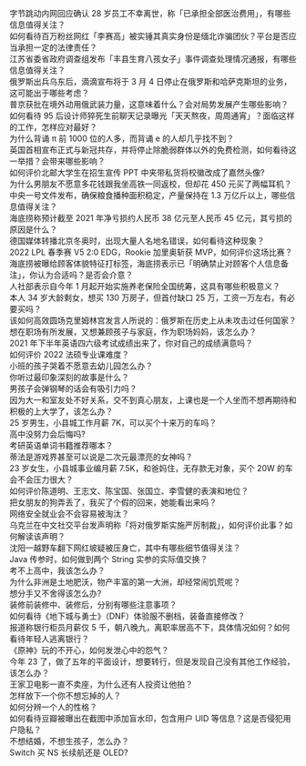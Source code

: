 字节跳动内网回应确认 28 岁员工不幸离世，称「已承担全部医治费用」，有哪些信息值得关注？  
如何看待百万粉丝网红「李赛高」被实锤其真实身份是缅北诈骗团伙？平台是否应当承担一定的法律责任？  
江苏省委省政府调查组发布「丰县生育八孩女子」事件调查处理情况通报，有哪些信息值得关注？  
俄罗斯出兵乌东后，滴滴宣布将于 3 月 4 日停止在俄罗斯和哈萨克斯坦的业务，这可能出于哪些考虑？  
普京获批在境外动用俄武装力量，这意味着什么？会对局势发展产生哪些影响？  
如何看待 95 后设计师猝死生前聊天记录曝光「天天熬夜，周周通宵」？面临这样的工作，怎样应对最好？  
为什么背诵 π 前 1000 位的人多，而背诵 e 的人却几乎找不到？  
英国首相宣布正式与新冠共存，并将停止除脆弱群体以外的免费检测，如何看待这一举措？会带来哪些影响？  
如何评价北邮大学生在招生宣传 PPT 中夹带私货将校徽改成了嘉然头像?  
为什么男朋友不愿意多花钱跟我坐高铁一同返校，但却花 450 元买了两幅耳机？  
中央一号文件发布，确保粮食播种面积稳定，产量保持在 1.3 万亿斤以上，哪些信息值得关注？  
海底捞称预计截至 2021 年净亏损约人民币 38 亿元至人民币 45 亿元，其亏损的原因是什么？  
德国媒体转播北京冬奥时，出现大量人名地名错误，如何看待这种现象？  
2022 LPL 春季赛 V5 2:0 EDG，Rookie 加里奥斩获 MVP，如何评价这场比赛？  
海底捞被曝给顾客体貌特征打标签，海底捞表示已「明确禁止对顾客个人信息备注」，你认为合适吗？是否会介意？  
人社部表示自今年 1 月起开始实施养老保险全国统筹，这具有哪些积极意义？  
本人 34 岁大龄剩女，想买 130 万房子，但首付缺口 25 万，工资一万左右，有必要买吗？  
该如何高效圆场克里姆林宫发言人所说的：俄罗斯在历史上从未攻击过任何国家？  
想在职场有所发展，又想兼顾孩子与家庭，作为职场妈妈，该怎么办？  
2021 年下半年英语四六级考试成绩出来了，你对自己的成绩满意吗？  
如何评价 2022 法硕专业课难度？  
小班的孩子哭着不愿意去幼儿园怎么办？  
你听过最印象深刻的故事是什么？  
男孩子会弹钢琴的话会有吸引力吗？  
因为大一和室友处不好关系，交不到真心朋友，上课也是一个人坐而不想再期待和积极的上大学了，该怎么办？  
25 岁男生，小县城工作月薪 7K，可以买个十来万的车吗？  
高中没努力会后悔吗?  
考研英语单词书籍推荐哪本？  
蒂法是游戏界甚至可以说是二次元最漂亮的女神吗？  
23 岁女生，小县城事业编月薪 7.5K，和爸妈住，无存款无对象，买个 20W 的车会不会压力很大？  
如何评价陈道明、王志文、陈宝国、张国立、李雪健的表演和地位？  
把女朋友的狗弄丢了，我买了个假的回来，她能看出来吗？  
网络安全就业会不会容易被淘汰？  
乌克兰在中文社交平台发声明称「将对俄罗斯实施严厉制裁」，如何评价此事？如何解读该声明？  
沈阳一越野车翻下网红坡疑被压身亡，其中有哪些细节值得关注？  
Java 传参时，如何做到两个 String 实参的实际值交换？  
考不上高中，我该怎么办？  
为什么非洲是土地肥沃，物产丰富的第一大洲，却经常闹饥荒呢？  
想分手又不舍得该怎么办?  
装修前装修中、装修后，分别有哪些注意事项？  
如何看待《地下城与勇士》（DNF）体验服不删档，装备直接修改？  
报道称银行柜员月薪仅 5 千，朝八晚九，离职率居高不下，具体情况如何？如何看待年轻人逃离银行？  
《原神》玩的不开心，如何发泄心中的怨气？  
今年 23 了，做了五年的平面设计，想要转行，但是发现自己没有其他工作经验，该怎么办？  
王家卫电影一直不卖座，为什么还有人投资让他拍？  
怎样放下一个你不想忘掉的人？  
如何分辨一个人的性格？  
如何看待豆瓣被曝出在截图中添加盲水印，包含用户 UID 等信息？这是否侵犯用户隐私？  
不想结婚，不想生孩子，怎么办？  
Switch 买 NS 长续航还是 OLED?  

